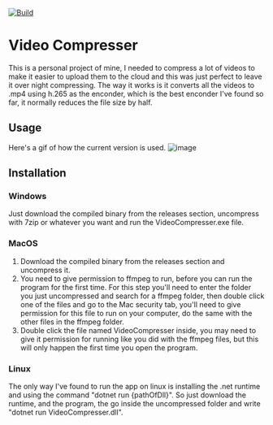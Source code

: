 [![Build](https://github.com/ElrohirGT/VideoCompresser/actions/workflows/build.yml/badge.svg)](https://github.com/ElrohirGT/VideoCompresser/actions/workflows/build.yml)

# Video Compresser
This is a personal project of mine, I needed to compress a lot of videos to make it easier to upload them to the cloud and this was just perfect to leave it over night compressing. The way it works is it converts all the videos to .mp4 using h.265 as the enconder, which is the best enconder I've found so far, it normally reduces the file size by half.

## Usage
Here's a gif of how the current version is used.
![image](./readmeimgs/howToUse.gif)


## Installation
### Windows
Just download the compiled binary from the releases section, uncompress with 7zip or whatever you want and run the VideoCompresser.exe file.

### MacOS
1) Download the compiled binary from the releases section and uncompress it.
2) You need to give permission to ffmpeg to run, before you can run the program for the first time. For this step you'll need to enter the folder you just uncompressed and search for a ffmpeg folder, then double click one of the files and go to the Mac security tab, you'll need to give permission for this file to run on your computer, do the same with the other files in the ffmpeg folder.
3) Double click the file named VideoCompresser inside, you may need to give it permission for running like you did with the ffmpeg files, but this will only happen the first time you open the program.

### Linux
The only way I've found to run the app on linux is installing the .net runtime and using the command "dotnet run {pathOfDll}". So just download the runtime, and the program, the go inside the uncompressed folder and write "dotnet run VideoCompresser.dll".
